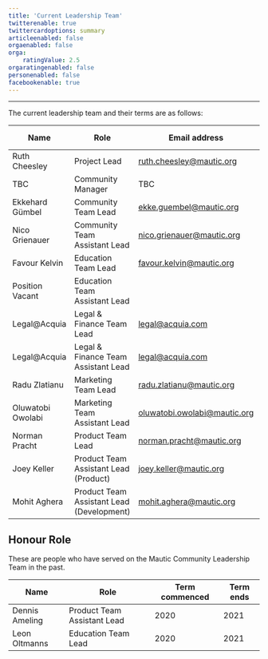 ```yaml
---
title: 'Current Leadership Team'
twitterenable: true
twittercardoptions: summary
articleenabled: false
orgaenabled: false
orga:
    ratingValue: 2.5
orgaratingenabled: false
personenabled: false
facebookenable: true
---
```


---
The current leadership team and their terms are as follows:

| Name      | Role     | Email address | Term commenced | Term ends |
|-----------|--------------------|-----------------------|-----------------|---------------|
| Ruth Cheesley         |  Project Lead                  |  ruth.cheesley@mautic.org                     |  2019              | N/A              |
| TBC | Community Manager | TBC |  | N/A      |
| Ekkehard Gümbel           | Community Team Lead                   | ekke.guembel@mautic.org                      |   2020              |               |
| Nico Grienauer          | Community Team Assistant Lead                   | nico.grienauer@mautic.org                      |  2020               |               |
| Favour Kelvin         | Education Team Lead                   | favour.kelvin@mautic.org                      |   2021              |               |
| Position Vacant         | Education Team Assistant Lead                   |                      |                 |               |
| Legal@Acquia       | Legal & Finance Team Lead                   | legal@acquia.com                     |   N/A              |  N/A             |
| Legal@Acquia         | Legal & Finance Team Assistant Lead                   | legal@acquia.com                      |  N/A               | N/A              |
| Radu Zlatianu        | Marketing Team Lead                   | radu.zlatianu@mautic.org                      |  2020              |               |
| Oluwatobi Owolabi        | Marketing Team Assistant Lead                  | oluwatobi.owolabi@mautic.org                      |  2020               |               |
| Norman Pracht         | Product Team Lead                   | norman.pracht@mautic.org                      |  2020               |               |
| Joey Keller      | Product Team Assistant Lead (Product)                  | joey.keller@mautic.org                      |  2021               |               |
| Mohit Aghera     | Product Team Assistant Lead (Development)                  | mohit.aghera@mautic.org                      | 2021                |               |

## Honour Role

These are people who have served on the Mautic Community Leadership Team in the past.

| Name      | Role     | Term commenced | Term ends |
|-----------|--------------------|-----------------|---------------|
| Dennis Ameling         | Product Team Assistant Lead                   | 2020                 | 2021              |
| Leon Oltmanns         | Education Team Lead                   |  2020               |   2021            |
